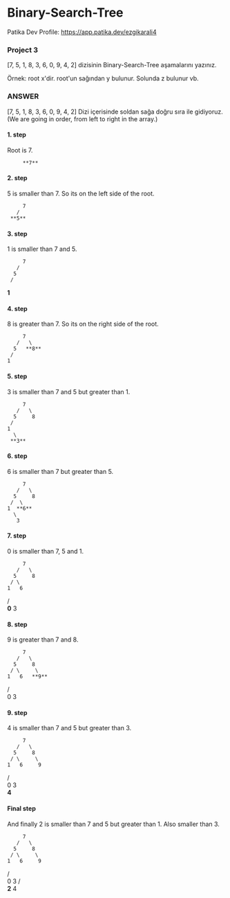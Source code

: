 # Binary-Search-Tree
Patika Dev Profile: https://app.patika.dev/ezgikarali4

### Project 3 ###
[7, 5, 1, 8, 3, 6, 0, 9, 4, 2] dizisinin Binary-Search-Tree aşamalarını yazınız.

Örnek: root x'dir. root'un sağından y bulunur. Solunda z bulunur vb.

### ANSWER ###
[7, 5, 1, 8, 3, 6, 0, 9, 4, 2] Dizi içerisinde soldan sağa doğru sıra ile gidiyoruz. (We are going in order, from left to right in the array.)

#### 1. step
Root is 7.

         **7**
       
#### 2. step
5 is smaller than 7. So its on the left side of the root.

         7
       /   
     **5**     

#### 3. step
1 is smaller than 7 and 5.

         7
       /   
      5     
     /      
   **1**         
    
#### 4. step
8 is greater than 7. So its on the right side of the root.

         7
       /   \
      5   **8**
     /      
    1    
    
#### 5. step
3 is smaller than 7 and 5 but greater than 1.

         7
       /   \
      5     8
     /      
    1  
      \
     **3**
       
#### 6. step
6 is smaller than 7 but greater than 5.      
       
         7
       /   \
      5     8
     /  \    
    1  **6**
      \
       3
       
#### 7. step
0 is smaller than 7, 5 and 1.

         7
       /   \
      5     8
     / \     
    1   6       
   /  \
 **0** 3
  
#### 8. step
9 is greater than 7 and 8.

         7
       /   \
      5     8
     / \     \
    1   6   **9**  
   /  \
  0    3
  
#### 9. step
4 is smaller than 7 and 5 but greater than 3.

         7
       /   \
      5     8
     / \     \
    1   6     9  
   /  \
  0    3
         \
        **4**
          
#### Final step
And finally 2 is smaller than 7 and 5 but greater than 1. Also smaller than 3.

         7
       /   \
      5     8
     / \     \
    1   6     9  
   /  \
  0    3
      /  \
   **2**  4
